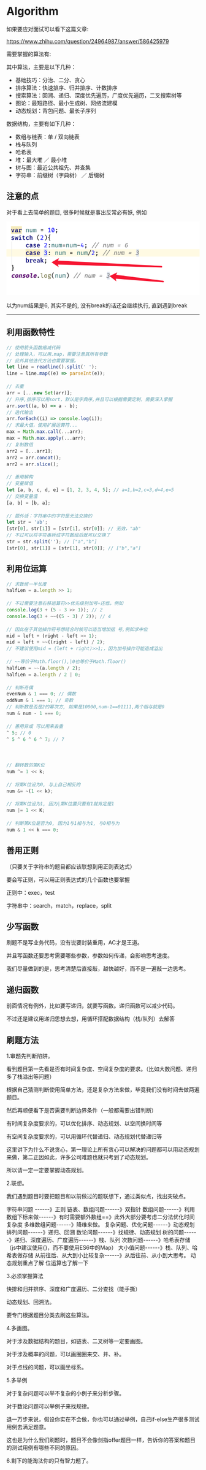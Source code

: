 # Algorithm
 如果要应对面试可以看下这篇文章:

https://www.zhihu.com/question/24964987/answer/586425979

需要掌握的算法有:

其中算法，主要是以下几种：

- 基础技巧：分治、二分、贪心
- 排序算法：快速排序、归并排序、计数排序
- 搜索算法：回溯、递归、深度优先遍历，广度优先遍历，二叉搜索树等
- 图论：最短路径、最小生成树、网络流建模
- 动态规划：背包问题、最长子序列

数据结构，主要有如下几种：

- 数组与链表：单 / 双向链表
- 栈与队列
- 哈希表
- 堆：最大堆 ／ 最小堆
- 树与图：最近公共祖先、并查集
- 字符串：前缀树（字典树） ／ 后缀树

注意的点
---

对于看上去简单的题目, 很多时候就是事出反常必有妖, 例如

![](https://raw.githubusercontent.com/sansenlian/PicPlace/master/img/20190810204736.png)

以为num结果是6, 其实不是的, 没有break的话还会继续执行, 直到遇到break

---



## 利用函数特性

```JavaScript
// 使用箭头函数缩减代码
// 处理输入，可以用.map，需要注意其所有参数
// 此外其他迭代方法也需要掌握。
let line = readline().split(' ');
line = line.map((e) => parseInt(e));

// 去重
arr = [...new Set(arr)];
// 升序,排序可以用sort，默认是字典序,并且可以根据需要定制，需要深入掌握
arr.sort((a, b) => a - b);
// 迭代输出
arr.forEach((i) => console.log(i));
// 求最大值，使用扩展运算符...
max = Math.max.call(...arr);
max = Math.max.apply(...arr);
// 复制数组
arr2 = [...arr1];
arr2 = arr.concat();
arr2 = arr.slice();

// 善用解构
// 变量赋值
let [a, b, c, d, e] = [1, 2, 3, 4, 5]; // a=1,b=2,c=3,d=4,e=5
// 交换变量值
[a, b] = [b, a];

// 题外话：字符串中的字符是无法交换的
let str = 'ab';
[str[0], str[1]] = [str[1], str[0]]; // 无效，"ab"
// 不过可以将字符串拆成字符数组后就可以交换了
str = str.split(''); // ["a","b"]
[str[0], str[1]] = [str[1], str[0]]; // ["b","a"]
```
## 利用位运算
```JavaScript
// 求数组一半长度
halfLen = a.length >> 1;

// 不过需要注意右移运算符>>优先级别加号+还低，例如
console.log(3 + (5 - 3 >> 1)); // 2
console.log(3 + ~~((5 - 3) / 2)); // 4

// 因此在于其他操作符号想结合时候可以适当增加括 号,例如求中位
mid = left + (right - left >> 1);
mid = left + ~~((right - left) / 2);
// 不建议使用mid = (left + right)>>1;，因为加号操作可能造成溢出

// ~~等价于Math.floor(),|0也等价于Math.floor()
halfLen = ~~(a.length / 2);
halfLen = a.length / 2 | 0;

// 判断奇偶
evenNum & 1 === 0; // 偶数
oddNum & 1 === 1; // 奇数
// 判断数是否是2的幂次方, 如果是10000,num-1==01111,两个相与就是0
num & num - 1 === 0;

// 善用异或 可以用来去重
^ 5; // 0
^ 5 ^ 6 ^ 6 ^ 7; // 7



// 翻转数的第K位
num ^= 1 << k;

// 将第K位设为0, 与上自己相反的
num &= ~(1 << k);

// 将第K位设为1, 因为|第K位置只要有1就肯定是1
num |= 1 << K;

// 判断第K位是否为0, 因为1与1相与为1, 与0相与为
num & 1 << k === 0;
```
## 善用正则
（只要关于字符串的题目都应该联想到用正则表达式）

要会写正则，可以用正则表达式的几个函数也要掌握

正则中：exec，test

字符串中：search，match，replace，split
## 少写函数
刷题不是写业务代码，没有说要封装重用，AC才是王道。

并且写函数还要思考需要哪些参数，参数如何传递，会影响思考速度。

我们尽量做到的是，思考清楚后直接敲，越快越好，而不是一遍敲一边思考。
## 递归函数
前面情况有例外，比如要写递归，就要写函数。递归函数可以减少代码。

不过还是建议用递归思想去想，用循环搭配数据结构（栈/队列）去解答
## 刷题方法
1.审题先判断陷阱。

看到题目第一先看是否有时间复杂度、空间复杂度的要求。（比如大数问题、递归多了栈溢出等问题）

根据自己猜测判断使用简单方法，还是复杂方法来做，毕竟我们没有时间去做两遍题目。

然后再顺便看下是否需要判断边界条件（一般都需要出错判断）

有时间复杂度要求的，可以优化排序、动态规划、以空间换时间等

有空间复杂度要求的，可以用循环代替递归、动态规划代替递归等

这里讲下为什么不说贪心，第一理论上所有贪心可以解决的问题都可以用动态规划来做，第二正因如此，许多公司难题也就只考到了动态规划。

所以请一定一定要掌握动态规划。



2.联想。

我们遇到题目时要把题目和以前做过的题联想下，通过类似点，找出突破点。

字符串问题 ------》正则
链表、数组问题------》双指针
数组问题------》利用数组下标来做------》有时需要额外数组==》此外大部分要考虑二分法优化时间复杂度
多维数组问题------》降维来做。
复杂问题、优化问题------》动态规划
排列问题------》递归、回溯
数论问题------》找规律、动态规划
树的问题------》递归、深度遍历、广度遍历------》栈、队列
次数问题------》哈希表存储（js中建议使用{}，而不要使用ES6中的Map）
大小值问题------》栈、队列、哈希表做存储
从前往后、从大到小比较复杂------》从后往前、从小到大思考。
动态规划重点了解
位运算也了解一下


3.必须掌握算法

快排和归并排序、深度和广度遍历、二分查找（能手撕）

动态规划、回溯法。

要专门根据题目分类去刷这些算法。



4.多画图。

对于涉及数据结构的题目，如链表、二叉树等一定要画图。

对于涉及概率的问题，可以画圈圈来交、并、补。

对于点线的问题，可以画坐标系。



5.多举例

对于复杂问题可以举不复杂的小例子来分析步骤。

对于数论问题可以举例子来找规律。

退一万步来说，假设你实在不会做，你也可以通过举例，自己if-else生产很多测试用例去满足题意。

这也是为什么我们刷题时，题目不会像剑指offer题目一样，告诉你的答案和题目的测试用例有哪些不同的原因。



6.剩下的能淘汰你的只有智力题了。